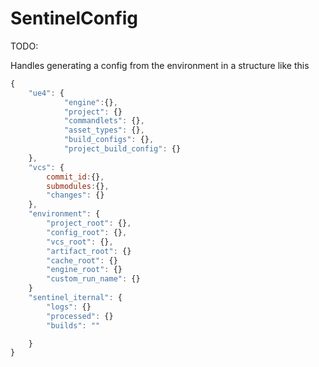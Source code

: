 # SentinelConfig

TODO:

Handles generating a config from the environment in a structure like this

```javascript
{
	"ue4": {
			"engine":{},
			"project": {}
			"commandlets": {},
			"asset_types": {},
			"build_configs": {},
			"project_build_config": {}
	},
	"vcs": {
		commit_id:{},
		submodules:{},
		"changes": {}
	},
	"environment": {
		"project_root": {},
		"config_root": {},
		"vcs_root": {},
		"artifact_root": {}
		"cache_root": {}
		"engine_root": {}
		"custom_run_name": {}
	}
	"sentinel_iternal": {
		"logs": {}
		"processed": {}
		"builds": ""

	}
}
```
